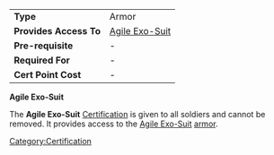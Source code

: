 |                        |                                                |
| ---------------------- | ---------------------------------------------- |
| **Type**               | Armor                                          |
| **Provides Access To** | [Agile Exo-Suit](Agile_Exo-Suit.md) |
| **Pre-requisite**      | \-                                             |
| **Required For**       | \-                                             |
| **Cert Point Cost**    | \-                                             |

**Agile Exo-Suit**

The **Agile Exo-Suit** [Certification](Certification.md) is
given to all soldiers and cannot be removed. It provides access to the
[Agile Exo-Suit](Agile_Exo-Suit.md) [armor](armor.md).

[Category:Certification](Category:Certification.md)
